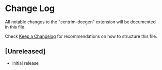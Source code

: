 # Change Log

All notable changes to the "centrim-docgen" extension will be documented in this file.

Check [Keep a Changelog](http://keepachangelog.com/) for recommendations on how to structure this file.

## [Unreleased]

- Initial release